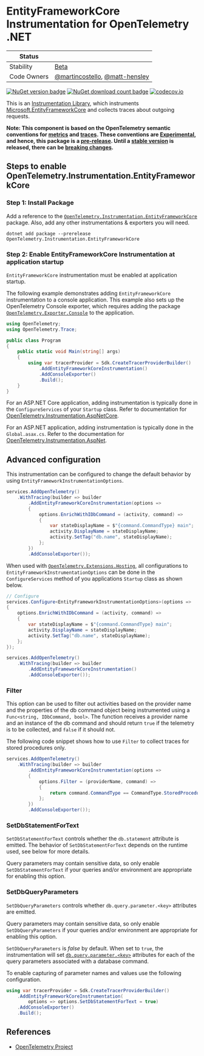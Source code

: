 # EntityFrameworkCore Instrumentation for OpenTelemetry .NET

| Status      |           |
| ----------- | --------- |
| Stability   | [Beta](../../README.md#beta) |
| Code Owners | [@martincostello](https://github.com/martincostello), [@matt-hensley](https://github.com/matt-hensley) |

[![NuGet version badge](https://img.shields.io/nuget/v/OpenTelemetry.Instrumentation.EntityFrameworkCore)](https://www.nuget.org/packages/OpenTelemetry.Instrumentation.EntityFrameworkCore)
[![NuGet download count badge](https://img.shields.io/nuget/dt/OpenTelemetry.Instrumentation.EntityFrameworkCore)](https://www.nuget.org/packages/OpenTelemetry.Instrumentation.EntityFrameworkCore)
[![codecov.io](https://codecov.io/gh/open-telemetry/opentelemetry-dotnet-contrib/branch/main/graphs/badge.svg?flag=unittests-Instrumentation.EntityFrameworkCore)](https://app.codecov.io/gh/open-telemetry/opentelemetry-dotnet-contrib?flags[0]=unittests-Instrumentation.EntityFrameworkCore)

This is an [Instrumentation
Library](https://github.com/open-telemetry/opentelemetry-specification/blob/main/specification/glossary.md#instrumentation-library),
which instruments
[Microsoft.EntityFrameworkCore](https://www.nuget.org/packages/Microsoft.EntityFrameworkCore)
and collects traces about outgoing requests.

**Note: This component is based on the OpenTelemetry semantic conventions for
[metrics](https://github.com/open-telemetry/semantic-conventions/blob/main/docs/database/database-metrics.md)
and
[traces](https://github.com/open-telemetry/semantic-conventions/blob/main/docs/database/database-spans.md).
These conventions are
[Experimental](https://github.com/open-telemetry/opentelemetry-specification/blob/main/specification/document-status.md),
and hence, this package is a
[pre-release](https://github.com/open-telemetry/opentelemetry-dotnet/blob/main/VERSIONING.md#pre-releases).
Until a [stable
version](https://github.com/open-telemetry/opentelemetry-specification/blob/main/specification/telemetry-stability.md)
is released, there can be [breaking changes](./CHANGELOG.md).**

## Steps to enable OpenTelemetry.Instrumentation.EntityFrameworkCore

### Step 1: Install Package

Add a reference to the
[`OpenTelemetry.Instrumentation.EntityFrameworkCore`](https://www.nuget.org/packages/OpenTelemetry.Instrumentation.EntityFrameworkCore)
package. Also, add any other instrumentations & exporters you will need.

```shell
dotnet add package --prerelease OpenTelemetry.Instrumentation.EntityFrameworkCore
```

### Step 2: Enable EntityFrameworkCore Instrumentation at application startup

`EntityFrameworkCore` instrumentation must be enabled at application startup.

The following example demonstrates adding `EntityFrameworkCore`
instrumentation to a console application. This example also sets up the
OpenTelemetry Console exporter, which requires adding the package
[`OpenTelemetry.Exporter.Console`](https://github.com/open-telemetry/opentelemetry-dotnet/blob/main/src/OpenTelemetry.Exporter.Console/README.md)
to the application.

```csharp
using OpenTelemetry;
using OpenTelemetry.Trace;

public class Program
{
    public static void Main(string[] args)
    {
        using var tracerProvider = Sdk.CreateTracerProviderBuilder()
            .AddEntityFrameworkCoreInstrumentation()
            .AddConsoleExporter()
            .Build();
    }
}
```

For an ASP.NET Core application, adding instrumentation is typically done in
the `ConfigureServices` of your `Startup` class. Refer to documentation for
[OpenTelemetry.Instrumentation.AspNetCore](../OpenTelemetry.Instrumentation.AspNetCore/README.md).

For an ASP.NET application, adding instrumentation is typically done in the
`Global.asax.cs`. Refer to the documentation for
[OpenTelemetry.Instrumentation.AspNet](../OpenTelemetry.Instrumentation.AspNet/README.md).

## Advanced configuration

This instrumentation can be configured to change the default behavior by using
`EntityFrameworkInstrumentationOptions`.

```csharp
services.AddOpenTelemetry()
    .WithTracing(builder => builder
        .AddEntityFrameworkCoreInstrumentation(options =>
        {
            options.EnrichWithIDbCommand = (activity, command) =>
            {
                var stateDisplayName = $"{command.CommandType} main";
                activity.DisplayName = stateDisplayName;
                activity.SetTag("db.name", stateDisplayName);
            };
        })
        .AddConsoleExporter());
```

When used with
[`OpenTelemetry.Extensions.Hosting`](https://github.com/open-telemetry/opentelemetry-dotnet/blob/main/src/OpenTelemetry.Extensions.Hosting/README.md),
all configurations to `EntityFrameworkInstrumentationOptions`
can be done in the `ConfigureServices` method of you applications `Startup`
class as shown below.

```csharp
// Configure
services.Configure<EntityFrameworkInstrumentationOptions>(options =>
{
    options.EnrichWithIDbCommand = (activity, command) =>
    {
        var stateDisplayName = $"{command.CommandType} main";
        activity.DisplayName = stateDisplayName;
        activity.SetTag("db.name", stateDisplayName);
    };
});

services.AddOpenTelemetry()
    .WithTracing(builder => builder
        .AddEntityFrameworkCoreInstrumentation()
        .AddConsoleExporter());
```

### Filter

This option can be used to filter out activities based on the provider name and
the properties of the db command object being instrumented
using a `Func<string, IDbCommand, bool>`. The function receives a provider name
and an instance of the db command and should return `true`
if the telemetry is to be collected, and `false` if it should not.

The following code snippet shows how to use `Filter` to collect traces
for stored procedures only.

```csharp
services.AddOpenTelemetry()
    .WithTracing(builder => builder
        .AddEntityFrameworkCoreInstrumentation(options =>
        {
            options.Filter = (providerName, command) =>
            {
                return command.CommandType == CommandType.StoredProcedure;
            };
        })
        .AddConsoleExporter());
```

### SetDbStatementForText

`SetDbStatementForText` controls whether the `db.statement` attribute is
emitted. The behavior of `SetDbStatementForText` depends on the runtime used,
see below for more details.

<!--
TODO Update the text to match SQL Server when we santize the query.
See https://github.com/open-telemetry/opentelemetry-dotnet-contrib/issues/3020.
-->

Query parameters may contain sensitive data, so only enable `SetDbStatementForText`
if your queries and/or environment are appropriate for enabling this option.

### SetDbQueryParameters

`SetDbQueryParameters` controls whether `db.query.parameter.<key>` attributes
are emitted.

Query parameters may contain sensitive data, so only enable `SetDbQueryParameters`
if your queries and/or environment are appropriate for enabling this option.

`SetDbQueryParameters` is _false_ by default. When set to `true`, the
instrumentation will set
[`db.query.parameter.<key>`](https://github.com/open-telemetry/semantic-conventions/blob/main/docs/database/database-spans.md#span-definition)
attributes for each of the query parameters associated with a database command.

To enable capturing of parameter names and values use the
following configuration.

```csharp
using var tracerProvider = Sdk.CreateTracerProviderBuilder()
    .AddEntityFrameworkCoreInstrumentation(
        options => options.SetDbStatementForText = true)
    .AddConsoleExporter()
    .Build();
```

## References

* [OpenTelemetry Project](https://opentelemetry.io/)
